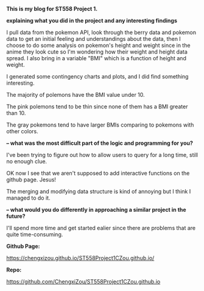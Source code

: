 **This is my blog for ST558 Project 1.**

**explaining what you did in the project and any interesting findings**

I pull data from the pokemon API, look through the berry data and pokemon data to get an initial feeling and understandings about the data,
then I choose to do some analysis on pokemon's height and weight since in the anime they look cute so I'm wondering how their weight and height data
spread. I also bring in a variable "BMI" which is a function of height and weight.

I generated some contingency charts and plots, and I did find something interesting.

The majority of polemons have the BMI value under 10.

The pink polemons tend to be thin since none of them has a BMI greater than 10.

The gray pokemons tend to have larger BMIs comparing to pokemons with other colors.

**– what was the most difficult part of the logic and programming for you?**

I've been trying to figure out how to allow users to query for a long time, still no enough clue.

OK now I see that we aren't supposed to add interactive functions on the github page. Jesus!

The merging and modifying data structure is kind of annoying but I think I managed to do it.

**– what would you do differently in approaching a similar project in the future?**

I'll spend more time and get started ealier since there are problems that are quite time-consuming.

**Github Page:**

https://chengxizou.github.io/ST558Project1CZou.github.io/

**Repo:**

https://github.com/ChengxiZou/ST558Project1CZou.github.io
